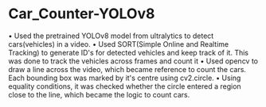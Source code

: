 # Car_Counter-YOLOv8
• Used the pretrained YOLOv8 model from ultralytics to detect cars(vehicles) in a video.
• Used SORT(Simple Online and Realtime Tracking) to generate ID's for detected vehicles and keep track of it. This was done to track the vehicles across frames and count it
• Used opencv to draw a line across the video, which became reference to count the cars. Each bounding box was marked by it's centre using cv2.circle. 
• Using equality conditions, it was checked whether the circle entered a region close to the line, which became the logic to count cars.
